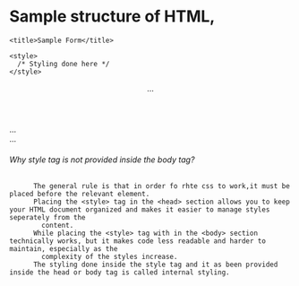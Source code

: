 # Sample structure of HTML,
<!DOCTYPE html>
<html lang="en">
  <head>
    <meta charset="UTF-8">
    <meta name="viewport" content="width=device-width, initial-scale=1.0">

    <title>Sample Form</title>

    <style>
      /* Styling done here */
    </style>
  </head>

  <body>
    <!-- Content goes here -->
    <!-- Default Page Formate -->
    <header>...</header>
    <main>...</main>
    <footer>...</footer>
  </body>
</html>

###### Why style tag is not provided inside the body tag?
          The general rule is that in order fo rhte css to work,it must be placed before the relevant element.
          Placing the <style> tag in the <head> section allows you to keep your HTML document organized and makes it easier to manage styles seperately from the 
            content.
          While placing the <style> tag with in the <body> section technically works, but it makes code less readable and harder to maintain, especially as the 
            complexity of the styles increase.
          The styling done inside the style tag and it as been provided inside the head or body tag is called internal styling.
